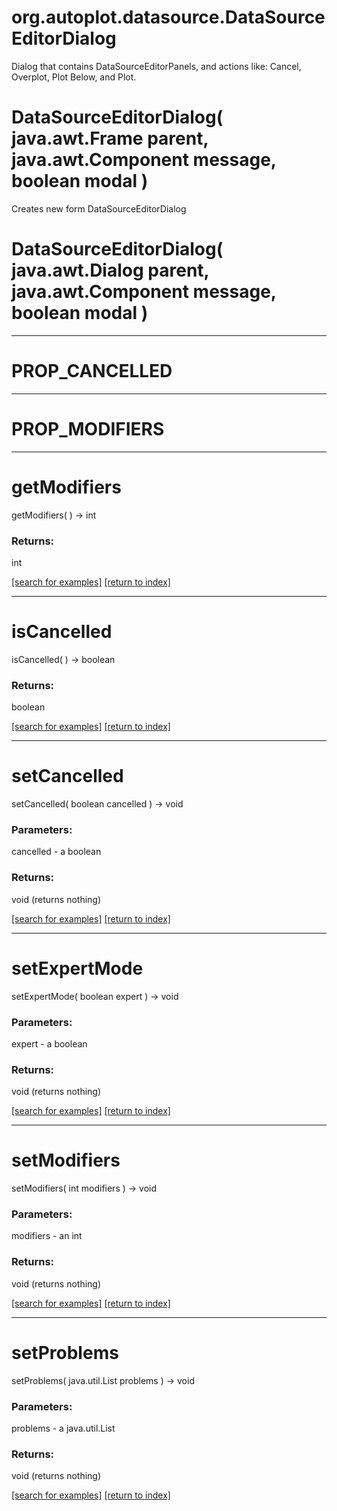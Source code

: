 # org.autoplot.datasource.DataSourceEditorDialog

Dialog that contains DataSourceEditorPanels, and actions like:
 Cancel, Overplot, Plot Below, and Plot.

# DataSourceEditorDialog( java.awt.Frame parent, java.awt.Component message, boolean modal )
Creates new form DataSourceEditorDialog

# DataSourceEditorDialog( java.awt.Dialog parent, java.awt.Component message, boolean modal )


***
<a name="PROP_CANCELLED"></a>
# PROP_CANCELLED



***
<a name="PROP_MODIFIERS"></a>
# PROP_MODIFIERS



***
<a name="getModifiers"></a>
# getModifiers
getModifiers(  ) &rarr; int



### Returns:
int


<a href="https://github.com/autoplot/dev/search?q=getModifiers&unscoped_q=getModifiers">[search for examples]</a>
<a href="https://github.com/autoplot/documentation/blob/master/javadoc/index-all.md">[return to index]</a>

***
<a name="isCancelled"></a>
# isCancelled
isCancelled(  ) &rarr; boolean



### Returns:
boolean


<a href="https://github.com/autoplot/dev/search?q=isCancelled&unscoped_q=isCancelled">[search for examples]</a>
<a href="https://github.com/autoplot/documentation/blob/master/javadoc/index-all.md">[return to index]</a>

***
<a name="setCancelled"></a>
# setCancelled
setCancelled( boolean cancelled ) &rarr; void



### Parameters:
cancelled - a boolean

### Returns:
void (returns nothing)


<a href="https://github.com/autoplot/dev/search?q=setCancelled&unscoped_q=setCancelled">[search for examples]</a>
<a href="https://github.com/autoplot/documentation/blob/master/javadoc/index-all.md">[return to index]</a>

***
<a name="setExpertMode"></a>
# setExpertMode
setExpertMode( boolean expert ) &rarr; void



### Parameters:
expert - a boolean

### Returns:
void (returns nothing)


<a href="https://github.com/autoplot/dev/search?q=setExpertMode&unscoped_q=setExpertMode">[search for examples]</a>
<a href="https://github.com/autoplot/documentation/blob/master/javadoc/index-all.md">[return to index]</a>

***
<a name="setModifiers"></a>
# setModifiers
setModifiers( int modifiers ) &rarr; void



### Parameters:
modifiers - an int

### Returns:
void (returns nothing)


<a href="https://github.com/autoplot/dev/search?q=setModifiers&unscoped_q=setModifiers">[search for examples]</a>
<a href="https://github.com/autoplot/documentation/blob/master/javadoc/index-all.md">[return to index]</a>

***
<a name="setProblems"></a>
# setProblems
setProblems( java.util.List problems ) &rarr; void



### Parameters:
problems - a java.util.List

### Returns:
void (returns nothing)


<a href="https://github.com/autoplot/dev/search?q=setProblems&unscoped_q=setProblems">[search for examples]</a>
<a href="https://github.com/autoplot/documentation/blob/master/javadoc/index-all.md">[return to index]</a>

